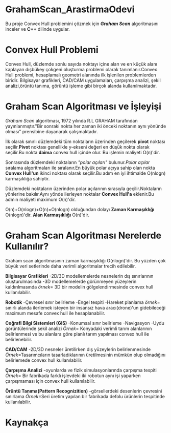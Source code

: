 # GrahamScan_ArastirmaOdevi

Bu proje Convex Hull problemini çözmek için ***Graham Scan*** algoritmasını inceler ve **C++** dilinde uygular.


# Convex Hull Problemi
Convex Hull, düzlemde sonlu sayıda noktayı içine alan ve en küçük alanı kaplayan dışbükey çokgeni oluşturma problemi olarak tanımlanır.Convex Hull problemi, hesaplamalı geometri alanında ilk işlenilen problemlerden biridir. Bilgisayar grafikleri, CAD/CAM uygulamaları, çarpışma analizi, şekil analizi,örüntü tanıma, görüntü işleme gibi birçok alanda kullanılmaktadır.


# Graham Scan Algoritması ve İşleyişi
*Graham Scan* algoritması, 1972 yılında R.L GRAHAM tarafından yayınlanmıştır."Bir sonraki nokta her zaman iki önceki noktanın aynı yönünde olması" prensibine dayanarak çalışmaktadır.

İlk olarak sınırlı düzlemdeki tüm noktaların üzerinden geçilerek **pivot** noktası seçilir.**Pivot** noktası genellikle y-ekseni değeri en düşük nokta olarak seçilir.Bu nokta **daima** convex hull içinde olur.
Bu işlemin maliyeti O(n)'dir.

Sonrasında düzlemdeki noktaların *"polar açıları"* bulunur.*Polar açılar* sıralama algoritmaları ile sıralanır.En büyük polar açıya sahip olan nokta **Convex Hull'un** ikinci noktası olarak seçilir.Bu adım en iyi ihtimalde O(nlogn) karmaşıklığa sahiptir.

Düzlemdeki noktaların üzerinden polar açılarının sırasıyla geçilir.Noktaların yönlerine bakılır.Aynı yönde ilerleyen noktalar **Convex Hull'a** eklenir.Bu admın maliyeti maximum O(n)'dir.

O(n)+O(nlogn)+O(n)=O(nlogn) olduğundan dolayı **Zaman Karmaşıklığı** O(nlogn)'dir. **Alan Karmaşıklığı** O(n)'dir.

# Graham Scan Algoritması Nerelerde Kullanılır?
Graham scan  algoritmasının zaman karmaşıklığı O(nlogn)'dir. Bu yüzden çok büyük veri setlerinde daha verimli algoritmalar trecih edilebilir.

**Bilgisayar Grafikleri**
-2D/3D modellemelerde nesnelerin dış sınırlarının oluşturulmasında
-3D modellemelerde görünmeyen yüzeylerin kaldırılmasında 
*örnek*= 3D bir modelin gölgelendirmesinde convex hull kullanılabilir.

**Robotik**
-Çevresel sınır belirleme
-Engel tespiti
-Hareket planlama
*örnek*= sınırlı alanda ilerlemek isteyen bir insansız hava aracı(drone)'un gidebileceği maximum mesafe convex hull ile hesaplanabilir.

**Coğrafi Bilgi Sistemleri (GIS)**
-Konumsal sınır belirleme
-Navigasyon
-Uydu görüntülerinde şekil analizi
*Örnek*= Konyadaki verimli tarım alanlarının belirlenmesi ve bu alanlara göre planlı tarım yapılması convex hull ile belirlenebilir.

**CAD/CAM**
-2D/3D nesneler üretilirken dış yüzeylerin belirlenmesinde
*Örnek*=Tasarımcıların tasarladıklarının üretilmesinin mümkün olup olmadığını belirlemede convex hull kullanılabilir.

**Çarpışma Analizi**
-oyunlarda ve fizik simulasyonlarında çarpışma tespiti
*Örnek*= Bir fabrikada farklı işlevdeki iki robotun aynı işi yaparken çarpışmaması için convex hull kullanılabilir.

**Örüntü Tanıma(Pattern Recognizition)**
-görsellerdeki desenlerin çevresini sınırlama
*Örnek*=Seri üretim yapılan bir fabrikada defolu ürünlerin tespitinde kullanılabilir.

# Kaynakça




